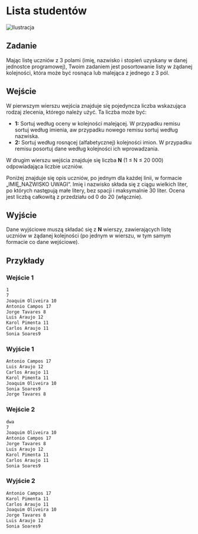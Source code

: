 Lista studentów
==============================

![Ilustracja](05.jpg)

Zadanie
------

Mając listę uczniów z 3 polami (imię, nazwisko i stopień uzyskany w danej jednostce programowej), Twoim zadaniem jest posortowanie listy w żądanej kolejności, która może być rosnąca lub malejąca z jednego z 3 pól.

Wejście
-----

W pierwszym wierszu wejścia znajduje się pojedyncza liczba wskazująca rodzaj zlecenia, którego należy użyć. Ta liczba może być:

* **1:** Sortuj według oceny w kolejności malejącej. W przypadku remisu sortuj według imienia, aw przypadku nowego remisu sortuj według nazwiska.
* **2:** Sortuj według rosnącej (alfabetycznej) kolejności imion. W przypadku remisu posortuj dane według kolejności ich wprowadzania.

W drugim wierszu wejścia znajduje się liczba **N** (1 ≤ N ≤ 20 000) odpowiadająca liczbie uczniów.

Poniżej znajduje się opis uczniów, po jednym dla każdej linii, w formacie „IMIĘ\_NAZWISKO UWAGI”. Imię i nazwisko składa się z ciągu wielkich liter, po których następują małe litery, bez spacji i maksymalnie 30 liter. Ocena jest liczbą całkowitą z przedziału od 0 do 20 (włącznie).

Wyjście
------

Dane wyjściowe muszą składać się z **N** wierszy, zawierających listę uczniów w żądanej kolejności (po jednym w wierszu, w tym samym formacie co dane wejściowe).

Przykłady
--------

### Wejście 1

```txt
1
7
Joaquim Oliveira 10
Antonio Campos 17
Jorge Tavares 8
Luis Araujo 12
Karol Pimenta 11
Carlos Araujo 11
Sonia Soares9
```

### Wyjście 1

```txt
Antonio Campos 17
Luis Araujo 12
Carlos Araujo 11
Karol Pimenta 11
Joaquim Oliveira 10
Sonia Soares9
Jorge Tavares 8
```

### Wejście 2

```txt
dwa
7
Joaquim Oliveira 10
Antonio Campos 17
Jorge Tavares 8
Luis Araujo 12
Karol Pimenta 11
Carlos Araujo 11
Sonia Soares9
```

### Wyjście 2

```txt
Antonio Campos 17
Karol Pimenta 11
Carlos Araujo 11
Joaquim Oliveira 10
Jorge Tavares 8
Luis Araujo 12
Sonia Soares9
```